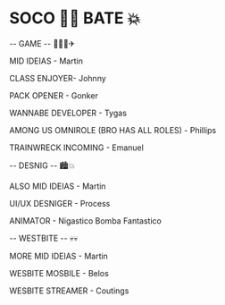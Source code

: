 # SOCO 👊🏿 BATE 💥

-- GAME -- 👳🏿‍♂✈

MID IDEIAS - Martin

CLASS ENJOYER- Johnny

PACK OPENER - Gonker

WANNABE DEVELOPER - Tygas

AMONG US OMNIROLE (BRO HAS ALL ROLES)  - Phillips

TRAINWRECK INCOMING - Emanuel

-- DESNIG -- 🏙💥

ALSO MID IDEIAS - Martin

UI/UX DESNIGER - Process

ANIMATOR - Nigastico Bomba Fantastico

-- WESTBITE -- 💀💀

MORE MID IDEIAS - Martin

WESBITE MOSBILE - Belos

WESBITE STREAMER - Coutings


